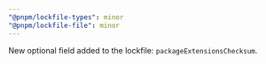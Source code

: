 ```yaml
---
"@pnpm/lockfile-types": minor
"@pnpm/lockfile-file": minor
---
```


New optional field added to the lockfile: `packageExtensionsChecksum`.
